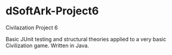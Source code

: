 dSoftArk-Project6
=================

Civilazation Project 6

Basic JUnit testing and structural theories applied to a very basic Civilization game.
Written in Java.
